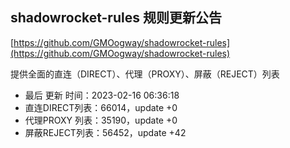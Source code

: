## shadowrocket-rules 规则更新公告

[https://github.com/GMOogway/shadowrocket-rules](https://github.com/GMOogway/shadowrocket-rules)

提供全面的直连（DIRECT）、代理（PROXY）、屏蔽（REJECT）列表
- 最后 更新 时间：2023-02-16 06:36:18
- 直连DIRECT列表：66014，update +0
- 代理PROXY 列表：35190，update +0
- 屏蔽REJECT列表：56452，update +42